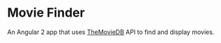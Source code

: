 # Movie Finder

An Angular 2 app that uses [TheMovieDB](https://www.themoviedb.org/) API to find and display movies.